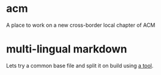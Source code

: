 # acm
A place to work on a new cross-border local chapter of ACM


# multi-lingual markdown

Lets try a common base file and split it on build using [a tool](https://github.com/ryul1206/multilingual-markdown).
